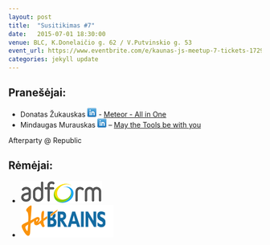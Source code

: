 ```yaml
---
layout: post
title:  "Susitikimas #7"
date:   2015-07-01 18:30:00
venue: BLC, K.Donelaičio g. 62 / V.Putvinskio g. 53
event_url: https://www.eventbrite.com/e/kaunas-js-meetup-7-tickets-17296727979
categories: jekyll update
---
```

## Pranešėjai:

  * Donatas Žukauskas [![LinkedIn](img/icon-linkedin.png)](https://lt.linkedin.com/pub/donatas-%C5%BEukauskas/b6/690/488) - [Meteor - All in One](https://github.com/donatasz/meteor)
  * ‎Mindaugas Murauskas [![LinkedIn](img/icon-linkedin.png)](https://lt.linkedin.com/in/mindaugasmurauskas) – [May the Tools be with you](https://docs.google.com/presentation/d/1DV9xiLM5SgE0qXAwykIk5YVSc-lXTa7pcuBzJukJsy8/pub?start=false&loop=false&delayms=3000&slide=id.p)

  Afterparty @ Republic

## Rėmėjai:

  * [![Adform](img/adform-logo.jpg)](http://www.adform.com)
  * [![JetBrains](img/jetbrains-logo.png)](https://www.jetbrains.com/)
